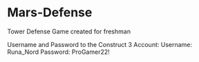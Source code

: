 # Mars-Defense
Tower Defense Game created for freshman


Username and Password to the Construct 3 Account:
Username: Runa_Nord
Password: ProGamer22!
